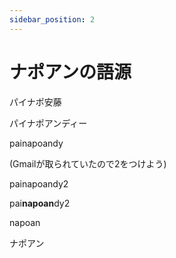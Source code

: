 ```yaml
---
sidebar_position: 2
---
```


# ナポアンの語源

パイナポ安藤

パイナポアンディー

painapoandy

(Gmailが取られていたので2をつけよう)

painapoandy2

pai**napoan**dy2

napoan

ナポアン
